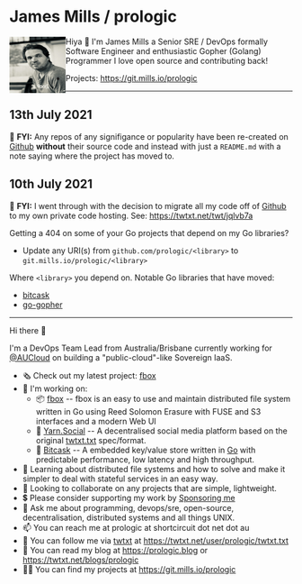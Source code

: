 # James Mills / prologic

<img align="left" width="100" height="100" src="https://raw.githubusercontent.com/prologic/prologic/master/static/me.png" />

Hiya 👋 I'm James Mills a Senior SRE / DevOps formally Software Engineer and enthusiastic Gopher (Golang) Programmer I love open source and contributing back!

- Projects: https://git.mills.io/prologic

----

## 13th July 2021

📣 **FYI:** Any repos of any signifigance or popularity have been re-created
            on [Github](https://github.com) __without__ their source code
            and instead with just a `README.md` with a note saying where the
            project has moved to.

## 10th July 2021

📣 **FYI:** I went through with the decision to migrate all my code off of
            [Github](https://github.com) to my own private code hosting.
            See: https://twtxt.net/twt/jqlvb7a

Getting a 404 on some of your Go projects that depend on my Go libraries?

- Update any URI(s) from `github.com/prologic/<library>` to `git.mills.io/prologic/<library>`

Where `<library>` you depend on. Notable Go libraries that have moved:

- [bitcask](https://git.mills.io/prologic/bitcask)
- [go-gopher](https://git.mills.io/prologic/go-gopher)

----

Hi there 👋

I'm a DevOps Team Lead from Australia/Brisbane currently working for
[@AUCloud](https://git.mills.io/aucloud) on building a "public-cloud"-like
Sovereign IaaS.

- 🗞 Check out my latest project: [fbox](https://git.mills.io/prologic/fbox)
- 🚧 I'm working on:
  - 📦 [fbox](https://git.mills.io/prologic/fbox) -- fbox is an easy to use
       and maintain distributed file system written in Go using Reed Solomon
       Erasure with FUSE and S3 interfaces and a modern Web UI
  - 📕 [Yarn.Social](#TBD) -- A decentralised social media platform based on
       the original [twtxt.txt](https://twtxt.readthedocs.org) spec/format.
  - 🔑 [Bitcask](https://git.mills.io/prologic/bitcask) -- A embedded
       key/value store written in [Go](https://golang.org) with predictable
       performance, low latency and high throughput.
- 📖 Learning about distributed file systems and how to solve and make it
     simpler to deal with stateful services in an easy way.
- 🙋 Looking to collaborate on any projects that are simple, lightweight.
- 💲 Please consider supporting my work by [Sponsoring me](https://github.com/sponsors/prologic)
- 💬 Ask me about programming, devops/sre, open-source, decentralisation,
     distributed systems and all things UNIX.
- 📫 You can reach me at prologic at shortcircuit dot net dot au
- 📕 You can follow me via [twtxt](https://twtxt.readthedocs.org) at https://twtxt.net/user/prologic/twtxt.txt
- 📰 You can read my blog at https://prologic.blog or https://twtxt.net/blogs/prologic
- 👨‍💻 You can find my projects at https://git.mills.io/prologic
